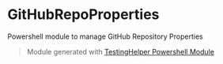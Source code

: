 # GitHubRepoProperties

Powershell module to manage GitHub Repository Properties

> Module generated with [TestingHelper Powershell Module](https://www.powershellgallery.com/packages/TestingHelper/)
